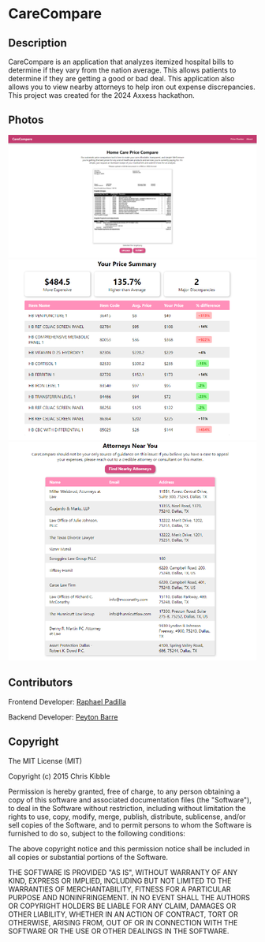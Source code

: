 # CareCompare

## Description
CareCompare is an application that analyzes itemized hospital bills to determine if they vary from the nation average. This allows patients to determine if they are getting a good or bad deal. This application also allows you to view nearby attorneys to help iron out expense discrepancies. This project was created for the 2024 Axxess hackathon.

## Photos
![photo1](https://github.com/crispynoodlesoup/CareCompare/blob/main/server/data/im1.png)
![photo1](https://github.com/crispynoodlesoup/CareCompare/blob/main/server/data/im2.png)
![photo1](https://github.com/crispynoodlesoup/CareCompare/blob/main/server/data/im3.png)

## Contributors
Frontend Developer: [Raphael Padilla](https://github.com/crispynoodlesoup)

Backend Developer: [Peyton Barre](https://github.com/Peytonbarre)

## Copyright
The MIT License (MIT)

Copyright (c) 2015 Chris Kibble

Permission is hereby granted, free of charge, to any person obtaining a copy of this software and associated documentation files (the "Software"), to deal in the Software without restriction, including without limitation the rights to use, copy, modify, merge, publish, distribute, sublicense, and/or sell copies of the Software, and to permit persons to whom the Software is furnished to do so, subject to the following conditions:

The above copyright notice and this permission notice shall be included in all copies or substantial portions of the Software.

THE SOFTWARE IS PROVIDED "AS IS", WITHOUT WARRANTY OF ANY KIND, EXPRESS OR IMPLIED, INCLUDING BUT NOT LIMITED TO THE WARRANTIES OF MERCHANTABILITY, FITNESS FOR A PARTICULAR PURPOSE AND NONINFRINGEMENT. IN NO EVENT SHALL THE AUTHORS OR COPYRIGHT HOLDERS BE LIABLE FOR ANY CLAIM, DAMAGES OR OTHER LIABILITY, WHETHER IN AN ACTION OF CONTRACT, TORT OR OTHERWISE, ARISING FROM, OUT OF OR IN CONNECTION WITH THE SOFTWARE OR THE USE OR OTHER DEALINGS IN THE SOFTWARE.
